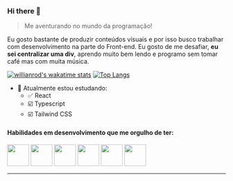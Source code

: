 ### Hi there 👋

> Me aventurando no mundo da programação!

Eu gosto bastante de produzir conteúdos vísuais e por isso busco trabalhar com desenvolvimento na parte do Front-end. Eu gosto de me desafiar, **eu sei centralizar uma div**, aprendo muito bem lendo e programo sem tomar café mas com muita música.

[![willianrod's wakatime stats](https://github-readme-stats.vercel.app/api/wakatime?username=@getFriday)](https://wakatime.com/@getFriday) [![Top Langs](https://github-readme-stats.vercel.app/api/top-langs/?username=get-Friday&layout=compact)](https://github.com/get-Friday)

- 🌱 Atualmente estou estudando:
   - ✅ React
   - ☑️ Typescript
   - ☑️ Tailwind CSS

#### Habilidades em desenvolvimento que me orgulho de ter:

<code><img height="50" src="https://user-images.githubusercontent.com/67168311/145342921-f05957a0-6759-45e8-b22e-8c90aed0cecd.png"></code>
<code><img height="50" src="https://user-images.githubusercontent.com/67168311/145342684-99c77e83-39d8-4edb-86fa-5716f2ed3516.png"></code>
<code><img height="50" src="https://user-images.githubusercontent.com/67168311/145343201-70a54d7e-398c-4b67-89aa-090c0898b6b9.png"></code>
<code><img height="50" src="https://user-images.githubusercontent.com/67168311/145343226-d75b5fb4-a30b-401d-b33c-9e6408348395.png"></code>
<code><img height="50" src="https://user-images.githubusercontent.com/67168311/145342942-c83df083-08c5-4ec0-84a3-055b959b08fe.png"></code>
<code><img height="50" src="https://user-images.githubusercontent.com/67168311/145343146-bbe0facf-7c9f-4630-bc50-243e60ea20ed.png"></code>

---
